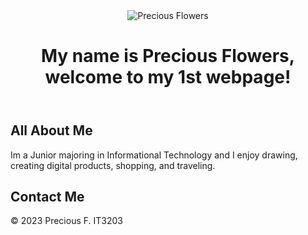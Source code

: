 <html>
<body>
<header>
  <img src="Welcome-Pic.jpg" alt="Precious Flowers">
  <h1>My name is Precious Flowers, welcome to my 1st webpage!</h1>
</header>
<main>
  <section>
    <h2><strong>All About Me</strong></h2>
    <p>Im a Junior majoring in Informational Technology and I enjoy drawing, creating digital products, shopping, and traveling.</p>
  </section>
  <section>
    <h2><strong>Contact Me</strong></h2>
  </section>
</main>
  <footer>
    <p> &copy; 2023 Precious F. IT3203</p>
  </footer>
</body>
</html>
